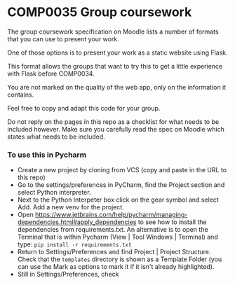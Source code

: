 # COMP0035 Group coursework

The group coursework specification on Moodle lists a number of formats that you can use to present your work.

One of those options is to present your work as a static website using Flask.

This format allows the groups that want to try this to get a little experience with Flask before COMP0034.

You are not marked on the quality of the web app, only on the information it contains.

Feel free to copy and adapt this code for your group.

Do not reply on the pages in this repo as a checklist for what needs to be included however. Make sure you carefully read the spec on Moodle which states what needs to be included.

### To use this in Pycharm
- Create a new project by cloning from VCS (copy and paste in the URL to this repo)
- Go to the settings/preferences in PyCharm, find the Project section and select Python interpreter. 
- Next to the Python Interpeter box click on the gear symbol and select Add. Add a new venv for the project.
- Open https://www.jetbrains.com/help/pycharm/managing-dependencies.html#apply_dependencies to see how to install the dependencies from requirements.txt. An alternative is to open the Terminal that is within Pycharm (View | Tool Windows | Terminal) and type: `pip install -r requirements.txt`
- Return to Settings/Preferences and find Project | Project Structure. Check that the `templates` directory is shown as a Template Folder (you can use the Mark as options to mark it if it isn't already highlighted).
- Still in Settings/Preferences, check 
